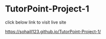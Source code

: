 # TutorPoint-Project-1
click below link to visit live site

https://sohaill123.github.io/TutorPoint-Project-1/
